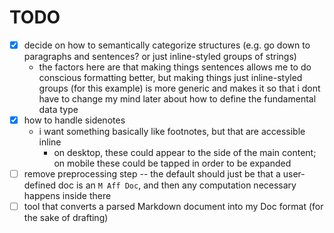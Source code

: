 # TODO

- [x] decide on how to semantically categorize structures (e.g. go down to paragraphs and sentences? or just inline-styled groups of strings)
  - the factors here are that making things sentences allows me to do conscious formatting better, but making things just inline-styled groups (for this example) is more generic and makes it so that i dont have to change my mind later about how to define the fundamental data type
- [x] how to handle sidenotes
  - i want something basically like footnotes, but that are accessible inline
    - on desktop, these could appear to the side of the main content; on mobile these could be tapped in order to be expanded
- [ ] remove preprocessing step -- the default should just be that a user-defined doc is an `M Aff Doc`, and then any computation necessary happens inside there
- [ ] tool that converts a parsed Markdown document into my Doc format (for the sake of drafting)
